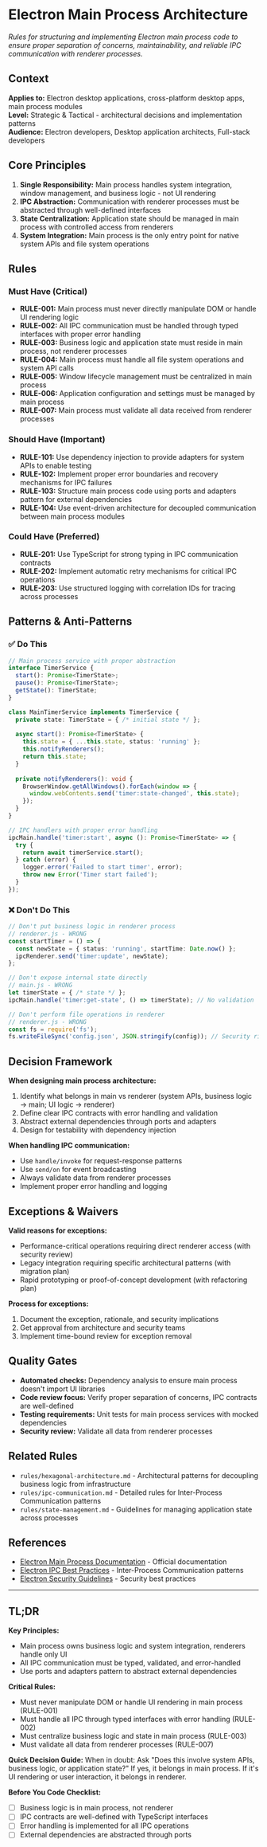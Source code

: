 # Electron Main Process Architecture

_Rules for structuring and implementing Electron main process code to ensure proper separation of concerns, maintainability, and reliable IPC communication with renderer processes._

## Context

**Applies to:** Electron desktop applications, cross-platform desktop apps, main process modules  
**Level:** Strategic & Tactical - architectural decisions and implementation patterns  
**Audience:** Electron developers, Desktop application architects, Full-stack developers

## Core Principles

1. **Single Responsibility:** Main process handles system integration, window management, and business logic - not UI rendering
2. **IPC Abstraction:** Communication with renderer processes must be abstracted through well-defined interfaces
3. **State Centralization:** Application state should be managed in main process with controlled access from renderers
4. **System Integration:** Main process is the only entry point for native system APIs and file system operations

## Rules

### Must Have (Critical)

- **RULE-001:** Main process must never directly manipulate DOM or handle UI rendering logic
- **RULE-002:** All IPC communication must be handled through typed interfaces with proper error handling
- **RULE-003:** Business logic and application state must reside in main process, not renderer processes
- **RULE-004:** Main process must handle all file system operations and system API calls
- **RULE-005:** Window lifecycle management must be centralized in main process
- **RULE-006:** Application configuration and settings must be managed by main process
- **RULE-007:** Main process must validate all data received from renderer processes

### Should Have (Important)

- **RULE-101:** Use dependency injection to provide adapters for system APIs to enable testing
- **RULE-102:** Implement proper error boundaries and recovery mechanisms for IPC failures
- **RULE-103:** Structure main process code using ports and adapters pattern for external dependencies
- **RULE-104:** Use event-driven architecture for decoupled communication between main process modules

### Could Have (Preferred)

- **RULE-201:** Use TypeScript for strong typing in IPC communication contracts
- **RULE-202:** Implement automatic retry mechanisms for critical IPC operations
- **RULE-203:** Use structured logging with correlation IDs for tracing across processes

## Patterns & Anti-Patterns

### ✅ Do This

```typescript
// Main process service with proper abstraction
interface TimerService {
  start(): Promise<TimerState>;
  pause(): Promise<TimerState>;
  getState(): TimerState;
}

class MainTimerService implements TimerService {
  private state: TimerState = { /* initial state */ };
  
  async start(): Promise<TimerState> {
    this.state = { ...this.state, status: 'running' };
    this.notifyRenderers();
    return this.state;
  }
  
  private notifyRenderers(): void {
    BrowserWindow.getAllWindows().forEach(window => {
      window.webContents.send('timer:state-changed', this.state);
    });
  }
}

// IPC handlers with proper error handling
ipcMain.handle('timer:start', async (): Promise<TimerState> => {
  try {
    return await timerService.start();
  } catch (error) {
    logger.error('Failed to start timer', error);
    throw new Error('Timer start failed');
  }
});
```

### ❌ Don't Do This

```typescript
// Don't put business logic in renderer process
// renderer.js - WRONG
const startTimer = () => {
  const newState = { status: 'running', startTime: Date.now() };
  ipcRenderer.send('timer:update', newState);
};

// Don't expose internal state directly
// main.js - WRONG
let timerState = { /* state */ };
ipcMain.handle('timer:get-state', () => timerState); // No validation

// Don't perform file operations in renderer
// renderer.js - WRONG
const fs = require('fs');
fs.writeFileSync('config.json', JSON.stringify(config)); // Security risk
```

## Decision Framework

**When designing main process architecture:**

1. Identify what belongs in main vs renderer (system APIs, business logic → main; UI logic → renderer)
2. Define clear IPC contracts with error handling and validation
3. Abstract external dependencies through ports and adapters
4. Design for testability with dependency injection

**When handling IPC communication:**

- Use `handle/invoke` for request-response patterns
- Use `send/on` for event broadcasting
- Always validate data from renderer processes
- Implement proper error handling and logging

## Exceptions & Waivers

**Valid reasons for exceptions:**

- Performance-critical operations requiring direct renderer access (with security review)
- Legacy integration requiring specific architectural patterns (with migration plan)
- Rapid prototyping or proof-of-concept development (with refactoring plan)

**Process for exceptions:**

1. Document the exception, rationale, and security implications
2. Get approval from architecture and security teams
3. Implement time-bound review for exception removal

## Quality Gates

- **Automated checks:** Dependency analysis to ensure main process doesn't import UI libraries
- **Code review focus:** Verify proper separation of concerns, IPC contracts are well-defined
- **Testing requirements:** Unit tests for main process services with mocked dependencies
- **Security review:** Validate all data from renderer processes

## Related Rules

- `rules/hexagonal-architecture.md` - Architectural patterns for decoupling business logic from infrastructure
- `rules/ipc-communication.md` - Detailed rules for Inter-Process Communication patterns
- `rules/state-management.md` - Guidelines for managing application state across processes

## References

- [Electron Main Process Documentation](https://www.electronjs.org/docs/latest/tutorial/process-model#the-main-process) - Official documentation
- [Electron IPC Best Practices](https://www.electronjs.org/docs/latest/tutorial/ipc) - Inter-Process Communication patterns
- [Electron Security Guidelines](https://www.electronjs.org/docs/latest/tutorial/security) - Security best practices

---

## TL;DR

**Key Principles:**

- Main process owns business logic and system integration, renderers handle only UI
- All IPC communication must be typed, validated, and error-handled
- Use ports and adapters pattern to abstract external dependencies

**Critical Rules:**

- Must never manipulate DOM or handle UI rendering in main process (RULE-001)
- Must handle all IPC through typed interfaces with error handling (RULE-002)
- Must centralize business logic and state in main process (RULE-003)
- Must validate all data from renderer processes (RULE-007)

**Quick Decision Guide:**
When in doubt: Ask "Does this involve system APIs, business logic, or application state?" If yes, it belongs in main process. If it's UI rendering or user interaction, it belongs in renderer.

**Before You Code Checklist:**
- [ ] Business logic is in main process, not renderer
- [ ] IPC contracts are well-defined with TypeScript interfaces
- [ ] Error handling is implemented for all IPC operations
- [ ] External dependencies are abstracted through ports
